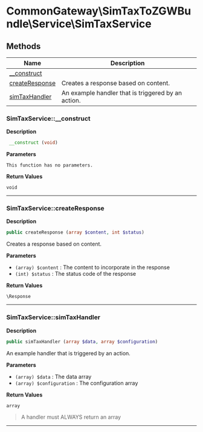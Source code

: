 # CommonGateway\SimTaxToZGWBundle\Service\SimTaxService  







## Methods

| Name | Description |
|------|-------------|
|[__construct](#simtaxservice__construct)||
|[createResponse](#simtaxservicecreateresponse)|Creates a response based on content.|
|[simTaxHandler](#simtaxservicesimtaxhandler)|An example handler that is triggered by an action.|




### SimTaxService::__construct  

**Description**

```php
 __construct (void)
```

 

 

**Parameters**

`This function has no parameters.`

**Return Values**

`void`


<hr />


### SimTaxService::createResponse  

**Description**

```php
public createResponse (array $content, int $status)
```

Creates a response based on content. 

 

**Parameters**

* `(array) $content`
: The content to incorporate in the response  
* `(int) $status`
: The status code of the response  

**Return Values**

`\Response`




<hr />


### SimTaxService::simTaxHandler  

**Description**

```php
public simTaxHandler (array $data, array $configuration)
```

An example handler that is triggered by an action. 

 

**Parameters**

* `(array) $data`
: The data array  
* `(array) $configuration`
: The configuration array  

**Return Values**

`array`

> A handler must ALWAYS return an array


<hr />

